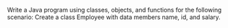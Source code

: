 Write a Java program using classes, objects, and functions for the following scenario:
Create a class Employee with data members name, id, and salary.

